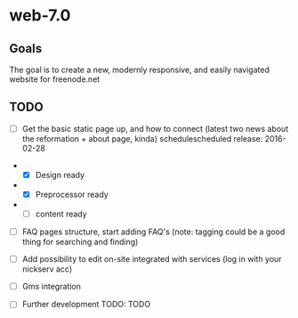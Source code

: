 # web-7.0

## Goals

The goal is to create a new, modernly responsive, and easily navigated website for freenode.net

## TODO
- [ ]  Get the basic static page up, and how to connect (latest two news about the reformation + about page, kinda) schedulescheduled release: 2016-02-28

* - [x]  Design ready

* - [x] Preprocessor ready

* - [ ] content ready

- [ ] FAQ pages structure, start adding FAQ's (note: tagging could be a good thing for searching and finding) 

- [ ] Add possibility to edit on-site integrated with services (log in with your nickserv acc)

- [ ] Gms integration

- [ ] Further development TODO: TODO
